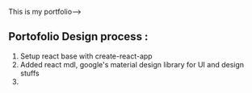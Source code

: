 This is my portfolio-->

## Portofolio Design process : 

1. Setup react base with create-react-app
2. Added react mdl, google's material design library for UI and design stuffs
3. 